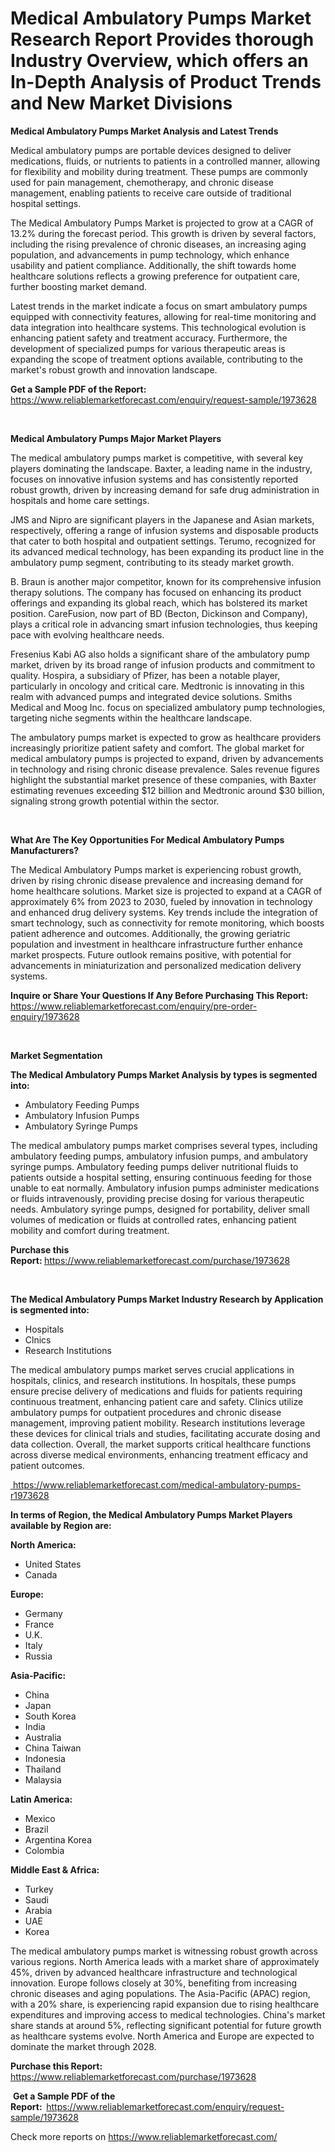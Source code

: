 <p><h1>Medical Ambulatory Pumps Market Research Report Provides thorough Industry Overview, which offers an In-Depth Analysis of Product Trends and New Market Divisions</h1></p><p><strong>Medical Ambulatory Pumps Market Analysis and Latest Trends</strong></p>
<p><p>Medical ambulatory pumps are portable devices designed to deliver medications, fluids, or nutrients to patients in a controlled manner, allowing for flexibility and mobility during treatment. These pumps are commonly used for pain management, chemotherapy, and chronic disease management, enabling patients to receive care outside of traditional hospital settings.</p><p>The Medical Ambulatory Pumps Market is projected to grow at a CAGR of 13.2% during the forecast period. This growth is driven by several factors, including the rising prevalence of chronic diseases, an increasing aging population, and advancements in pump technology, which enhance usability and patient compliance. Additionally, the shift towards home healthcare solutions reflects a growing preference for outpatient care, further boosting market demand.</p><p>Latest trends in the market indicate a focus on smart ambulatory pumps equipped with connectivity features, allowing for real-time monitoring and data integration into healthcare systems. This technological evolution is enhancing patient safety and treatment accuracy. Furthermore, the development of specialized pumps for various therapeutic areas is expanding the scope of treatment options available, contributing to the market's robust growth and innovation landscape.</p></p>
<p><strong>Get a Sample PDF of the Report:&nbsp;</strong> <a href="https://www.reliablemarketforecast.com/enquiry/request-sample/1973628?utm_campaign=2750&utm_medium=2&utm_source=Github&utm_content=ia&utm_term=05032025&utm_id=medical-ambulatory-pumps">https://www.reliablemarketforecast.com/enquiry/request-sample/1973628</a></p>
<p>&nbsp;</p>
<p><strong>Medical Ambulatory Pumps Major Market Players</strong></p>
<p><p>The medical ambulatory pumps market is competitive, with several key players dominating the landscape. Baxter, a leading name in the industry, focuses on innovative infusion systems and has consistently reported robust growth, driven by increasing demand for safe drug administration in hospitals and home care settings. </p><p>JMS and Nipro are significant players in the Japanese and Asian markets, respectively, offering a range of infusion systems and disposable products that cater to both hospital and outpatient settings. Terumo, recognized for its advanced medical technology, has been expanding its product line in the ambulatory pump segment, contributing to its steady market growth.</p><p>B. Braun is another major competitor, known for its comprehensive infusion therapy solutions. The company has focused on enhancing its product offerings and expanding its global reach, which has bolstered its market position. CareFusion, now part of BD (Becton, Dickinson and Company), plays a critical role in advancing smart infusion technologies, thus keeping pace with evolving healthcare needs.</p><p>Fresenius Kabi AG also holds a significant share of the ambulatory pump market, driven by its broad range of infusion products and commitment to quality. Hospira, a subsidiary of Pfizer, has been a notable player, particularly in oncology and critical care. Medtronic is innovating in this realm with advanced pumps and integrated device solutions. Smiths Medical and Moog Inc. focus on specialized ambulatory pump technologies, targeting niche segments within the healthcare landscape.</p><p>The ambulatory pumps market is expected to grow as healthcare providers increasingly prioritize patient safety and comfort. The global market for medical ambulatory pumps is projected to expand, driven by advancements in technology and rising chronic disease prevalence. Sales revenue figures highlight the substantial market presence of these companies, with Baxter estimating revenues exceeding $12 billion and Medtronic around $30 billion, signaling strong growth potential within the sector.</p></p>
<p>&nbsp;</p>
<p><strong>What Are The Key Opportunities For Medical Ambulatory Pumps Manufacturers?</strong></p>
<p><p>The Medical Ambulatory Pumps market is experiencing robust growth, driven by rising chronic disease prevalence and increasing demand for home healthcare solutions. Market size is projected to expand at a CAGR of approximately 6% from 2023 to 2030, fueled by innovation in technology and enhanced drug delivery systems. Key trends include the integration of smart technology, such as connectivity for remote monitoring, which boosts patient adherence and outcomes. Additionally, the growing geriatric population and investment in healthcare infrastructure further enhance market prospects. Future outlook remains positive, with potential for advancements in miniaturization and personalized medication delivery systems.</p></p>
<p><strong>Inquire or Share Your Questions If Any Before Purchasing This Report:</strong> <a href="https://www.reliablemarketforecast.com/enquiry/pre-order-enquiry/1973628?utm_campaign=2750&utm_medium=2&utm_source=Github&utm_content=ia&utm_term=05032025&utm_id=medical-ambulatory-pumps">https://www.reliablemarketforecast.com/enquiry/pre-order-enquiry/1973628</a></p>
<p>&nbsp;</p>
<p><strong>Market Segmentation</strong></p>
<p><strong>The Medical Ambulatory Pumps Market Analysis by types is segmented into:</strong></p>
<p><ul><li>Ambulatory Feeding Pumps</li><li>Ambulatory Infusion Pumps</li><li>Ambulatory Syringe Pumps</li></ul></p>
<p><p>The medical ambulatory pumps market comprises several types, including ambulatory feeding pumps, ambulatory infusion pumps, and ambulatory syringe pumps. Ambulatory feeding pumps deliver nutritional fluids to patients outside a hospital setting, ensuring continuous feeding for those unable to eat normally. Ambulatory infusion pumps administer medications or fluids intravenously, providing precise dosing for various therapeutic needs. Ambulatory syringe pumps, designed for portability, deliver small volumes of medication or fluids at controlled rates, enhancing patient mobility and comfort during treatment.</p></p>
<p><strong>Purchase this Report:&nbsp;</strong><a href="https://www.reliablemarketforecast.com/purchase/1973628?utm_campaign=2750&utm_medium=2&utm_source=Github&utm_content=ia&utm_term=05032025&utm_id=medical-ambulatory-pumps">https://www.reliablemarketforecast.com/purchase/1973628</a></p>
<p>&nbsp;</p>
<p><strong>The Medical Ambulatory Pumps Market Industry Research by Application is segmented into:</strong></p>
<p><ul><li>Hospitals</li><li>Clnics</li><li>Research Institutions</li></ul></p>
<p><p>The medical ambulatory pumps market serves crucial applications in hospitals, clinics, and research institutions. In hospitals, these pumps ensure precise delivery of medications and fluids for patients requiring continuous treatment, enhancing patient care and safety. Clinics utilize ambulatory pumps for outpatient procedures and chronic disease management, improving patient mobility. Research institutions leverage these devices for clinical trials and studies, facilitating accurate dosing and data collection. Overall, the market supports critical healthcare functions across diverse medical environments, enhancing treatment efficacy and patient outcomes.</p></p>
<p><a href="https://www.reliablemarketforecast.com/medical-ambulatory-pumps-r1973628?utm_campaign=2750&utm_medium=2&utm_source=Github&utm_content=ia&utm_term=05032025&utm_id=medical-ambulatory-pumps">&nbsp;https://www.reliablemarketforecast.com/medical-ambulatory-pumps-r1973628</a></p>
<p><strong>In terms of Region, the Medical Ambulatory Pumps Market Players available by Region are:</strong></p>
<p>
    <p> <strong> North America: </strong>
        <ul>
            <li>United States</li>
            <li>Canada</li>
        </ul>
        </p> 
    <p> <strong> Europe: </strong>
        <ul>
            <li>Germany</li>
            <li>France</li>
            <li>U.K.</li>
            <li>Italy</li>
            <li>Russia</li>
        </ul>
        </p> 
    <p> <strong> Asia-Pacific: </strong>
        <ul>
            <li>China</li>
            <li>Japan</li>
            <li>South Korea</li>
            <li>India</li>
            <li>Australia</li>
            <li>China Taiwan</li>
            <li>Indonesia</li>
            <li>Thailand</li>
            <li>Malaysia</li>
        </ul>
        </p> 
    <p> <strong> Latin America: </strong>
        <ul>
            <li>Mexico</li>
            <li>Brazil</li>
            <li>Argentina Korea</li>
            <li>Colombia</li>
        </ul>
        </p> 
    <p> <strong> Middle East & Africa: </strong>
        <ul>
            <li>Turkey</li>
            <li>Saudi</li>
            <li>Arabia</li>
            <li>UAE</li>
            <li>Korea</li>
        </ul>
    </p>
    </p>
<p><p>The medical ambulatory pumps market is witnessing robust growth across various regions. North America leads with a market share of approximately 45%, driven by advanced healthcare infrastructure and technological innovation. Europe follows closely at 30%, benefiting from increasing chronic diseases and aging populations. The Asia-Pacific (APAC) region, with a 20% share, is experiencing rapid expansion due to rising healthcare expenditures and improving access to medical technologies. China's market share stands at around 5%, reflecting significant potential for future growth as healthcare systems evolve. North America and Europe are expected to dominate the market through 2028.</p></p>
<p><strong>Purchase this Report: </strong><a href="https://www.reliablemarketforecast.com/purchase/1973628?utm_campaign=2750&utm_medium=2&utm_source=Github&utm_content=ia&utm_term=05032025&utm_id=medical-ambulatory-pumps">https://www.reliablemarketforecast.com/purchase/1973628</a></p>
<p>&nbsp;<strong>Get a Sample PDF of the Report:&nbsp;&nbsp;</strong><a href="https://www.reliablemarketforecast.com/enquiry/request-sample/1973628?utm_campaign=2750&utm_medium=2&utm_source=Github&utm_content=ia&utm_term=05032025&utm_id=medical-ambulatory-pumps">https://www.reliablemarketforecast.com/enquiry/request-sample/1973628</a></p>
<p><strong></strong></p>
<p>Check more reports on <a href="https://www.reliablemarketforecast.com/?utm_campaign=2750&utm_medium=2&utm_source=Github&utm_content=ia&utm_term=05032025&utm_id=medical-ambulatory-pumps">https://www.reliablemarketforecast.com/</a></p>